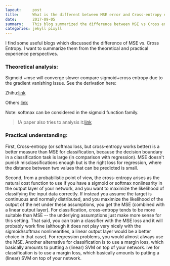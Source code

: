 ```yaml
---
layout:     post
title:      What is the different between MSE error and Cross-entropy error in NN
date:       2017-09-05
summary:    This blog summarized the difference between MSE vs Cross entroy as loss functions in NN
categories: jekyll pixyll
---
```

I find some useful blogs which discussed the difference of MSE vs. Cross Entropy. I want to summarize them from the theoretical and practical experience perspectives.
### Theoretical analysis:
Sigmoid +mse will converge slower compare sigmoid+cross entropy due to the gradient vanishing issue. 
See the derivation here:

Zhihu:[link](https://zhuanlan.zhihu.com/p/24693332)

Others:[link](http://neuralnetworksanddeeplearning.com/chap3.html)

Note: softmax can be considered in the sigmoid function family.

>!A paper also tries to analysis it:[link](http://books.jackon.me/Cross-Entropy-vs-Squared-Error-Training-a-Theoretical-and-Experimental-Comparison.pdf
)

### Practical understanding:

First, Cross-entropy (or softmax loss, but cross-entropy works better) is a better measure than MSE for classification, because the decision boundary in a classification task is large (in comparison with regression). MSE doesn't punish misclassifications enough but is the right loss for regression, where the distance between two values that can be predicted is small. 

Second, from a probabilistic point of view, the cross-entropy arises as the natural cost function to use if you have a sigmoid or softmax nonlinearity in the output layer of your network, and you want to maximize the likelihood of classifying the input data correctly. If instead you assume the target is continuous and normally distributed, and you maximize the likelihood of the output of the net under these assumptions, you get the MSE (combined with a linear output layer). For classification, cross-entropy tends to be more suitable than MSE -- the underlying assumptions just make more sense for this setting. That said, you can train a classifier with the MSE loss and it will probably work fine (although it does not play very nicely with the sigmoid/softmax nonlinearities, a linear output layer would be a better choice in that case). For regression problems, you would almost always use the MSE. Another alternative for classification is to use a margin loss, which basically amounts to putting a (linear) SVM on top of your network. 
ive for classification is to use a margin loss, which basically amounts to putting a (linear) SVM on top of your network.